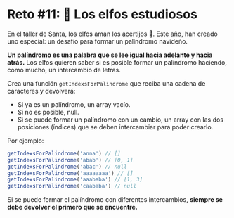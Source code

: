 # Reto #11: 📖 Los elfos estudiosos

En el taller de Santa, los elfos aman los acertijos 🧠. Este año, han creado uno especial: un desafío para formar un palíndromo navideño.

**Un palíndromo es una palabra que se lee igual hacia adelante y hacia atrás.** Los elfos quieren saber si es posible formar un palíndromo haciendo, como mucho, un intercambio de letras.

Crea una función `getIndexsForPalindrome` que reciba una cadena de caracteres y devolverá:

- Si ya es un palíndromo, un array vacío.
- Si no es posible, null.
- Si se puede formar un palíndromo con un cambio, un array con las dos posiciones (índices) que se deben intercambiar para poder crearlo.

Por ejemplo:

```javascript
getIndexsForPalindrome('anna') // []
getIndexsForPalindrome('abab') // [0, 1]
getIndexsForPalindrome('abac') // null
getIndexsForPalindrome('aaaaaaaa') // []
getIndexsForPalindrome('aaababa') // [1, 3]
getIndexsForPalindrome('caababa') // null
```

Si se puede formar el palíndromo con diferentes intercambios, **siempre se debe devolver el primero que se encuentre.**
